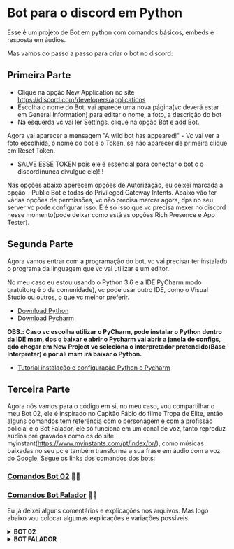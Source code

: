 # Bot para o discord em Python

Esse é um projeto de Bot em python com comandos básicos, embeds e resposta em áudios.

Mas vamos do passo a passo para criar o bot no discord:
## Primeira Parte
* Clique na opção New Application no site https://discord.com/developers/applications
* Escolha o nome do Bot, vai aparece uma nova página(vc deverá estar em General Information) para editar o nome, a foto, a descrição do bot
* Na esquerda vc vai ler Settings, clique na opção Bot e add Bot.

Agora vai aparecer a mensagem "A wild bot has appeared!" - Vc vai ver a foto escolhida, o nome do bot e o Token, se não aparecer de primeira clique em Reset Token.

* SALVE ESSE TOKEN pois ele é essencial para conectar o bot c o discord(nunca divulgue ele)!!!

Nas opções abaixo aperecem opções de Autorização, eu deixei marcada a opção - Public Bot e todas do Privileged Gateway Intents. Abaixo vão ter várias opções de permissões, vc não precisa marcar agora, dps no seu server vc pode configurar isso.
E é só isso que vc precisa mexer no discord nesse momento(pode deixar como está as opções Rich Presence e App Tester).

## Segunda Parte 
Agora vamos entrar com a programação do bot, vc vai precisar ter instalado o programa da linguagem que vc vai utilizar e um editor.

No meu caso eu estou usando o Python 3.6 e a IDE PyCharm modo gratuito(q é o da comunidade), vc pode usar outro IDE, como o Visual Studio ou outros, o que vc melhor preferir.
* [Download Python](https://www.python.org/downloads/) 
* [Download Pycharm](https://www.jetbrains.com/pt-br/pycharm/download/#section=windows)

**OBS.: Caso vc escolha utilizar o PyCharm, pode instalar o Python dentro da IDE msm, dps q baixar e abrir o Pycharm vai abrir a janela de configs, qdo chegar em New Project vc seleciona o interpretador pretendido(Base Interpreter) e por ali msm irá baixar o Python.**

* [Tutorial instalação e configuração Python e Pycharm](https://www.devmedia.com.br/instalacao-do-python/40643#:~:text=Na%20tela%20inicial%20do%20PyCharm,e%20depois%20em%20%E2%80%9CSettings%E2%80%9D.&text=Na%20nova%20tela%20da%20Figura,os%20nossos%20c%C3%B3digos%20em%20Python.)

## Terceira Parte
Agora nós vamos para o código em si, no meu caso, vou compartilhar o meu Bot 02, ele é inspirado no Capitão Fábio do filme Tropa de Elite, então alguns comandos tem referência com o personagem e com a profissão policial e o Bot Falador, ele só funciona em um canal de voz, tanto reproduz audios pré gravados como os do site myinstant(https://www.myinstants.com/pt/index/br/), como músicas baixadas no seu pc e também transforma a sua frase em áudio com a voz do Google.
Segue os links dos comandos dos bots:

### [Comandos Bot 02](https://github.com/IsabelaCardeal/BotDiscord/blob/master/Bot02.py) :policeman:
### [Comandos Bot Falador](https://github.com/IsabelaCardeal/BotDiscord/blob/master/Falador.py) :singer:

Eu já deixei alguns comentários e explicações nos arquivos. Mas logo abaixo vou colocar algumas explicações e variações possíveis.

<details>
<summary><b>BOT 02</b></summary> 
<br/>
Vou começar explicando a diferença em usar o comando com prefixo e sem, mtas pessoas preferem utilizar o prefixo para que não ocorra a interferência do bot em uma conversa ou pergunta ou frase no chat.

OBS.: Como o meu caso é um personagem eu botei alguns de propósito onde ele se "intromete" na conversa.

Vamos exemplificar algumas diferenças e como a falta do prefixo pode bagunçar tudo.

Nesse caso sempre que a mensagem começar com 06 ele irá responder, mesmo que vc escreva 0654848, 06belavista, só não vai funcionar se ecrever algum caractere antes.
```
@client.listen("on_message")
async def testa(message):
    if message.author == client.user:
        return
        
    if message.content.startswith('06'):
        await message.channel.send('Xerife, O SENHOR É UM FANFARRÃO!!')
```
Nesse outro caso, sempre q vc utilizar o if + in message.content.lower(), não importa em qual parte da frase vc coloque o termo, o bot sempre vai responder. Exemplo:

```
@client.listen("on_message")
async def testa(message):
    if message.author == client.user:
        return
        
    if '06' in message.content.lower():
        await message.channel.send('Xerife, O SENHOR É UM FANFARRÃO!!')
```
Logo, se vc escrever 54654606 ou euqueria06 ele sempre vai retornar a msg - ' Xerife, .....' e é aí que pode ocorrer o conflito, as vezes a pessoa no chat só queria dizer a hr ou uma outra informação e o bot se "intrometeu" e respondeu.

Uma outra forma possível seria escrever somente o message.content daí o bot só irá responder se aparecer no chat exatamente o termo escolhido, não adianta escrever 065555 06 0800 ou 656 06, apenas 06 seria aceito. 

```
@client.listen("on_message")
async def testa(message):
    if message.author == client.user:
        return
        
    if message.content == '06':
        await message.channel.send('Xerife, O SENHOR É UM FANFARRÃO!!')
```
Agora vamos para o caso de fazer um bot q responda qdo utilizamos o prefixo, temos q começar com a definição do prefixo e em seguida ao async def sempre vai o comando desejado:

```
client = commands.Bot(command_prefix="!")

@client.command()
async def _06(ctx): #nesse caso em específico temos q botar o _ antes do número pq o Python não aceita somente número como identificador, nem caracteres especiais($,!,&) por isso até eles são boas escolhas para ser o prefixo.
    if ctx.message.guild:
        await ctx.send('Xerife, O SENHOR É UM FANFARRÃO!')

@client.command()
async def policia(ctx):
    if ctx.message.guild:
        await ctx.send('Puliça, P-U-L-I-Çeçidrilha-A!!')
```
**PS.: Vc pode usar os 2 métodos juntos, sem problemas, eu gosto de misturar com prefixo e sem, mas vai de cada um.**

Sobre o comando wanted, ele funciona como uma manipulação de imagens:
```
@client.command()
async def wanted(ctx, user: discord.Member = None):
    if user is None:
        user = ctx.author  #essas linhas servem para o caso da pessoa só escrever !wanted - ele irá retornar o comando c a imagem da pessoa q escreveu

    wanted = Image.open("Procurado1.jpg")
    asset = user.avatar_url_as(size=128)
    data = BytesIO(await asset.read())
    pfp = Image.open(data)
    pfp = pfp.resize((149, 148))
    wanted.paste(pfp, (102, 171))
    wanted.save("cara.jpg")
    await ctx.send(file=discord.File("cara.jpg"))
```
Seguindo a lógica do Bot 02(policial)...eu escolhi uma foto de PROCURADO/WANTED(acabei achando mais lgl as gringas estilo velho oeste), então o image.open vai pegar essa imagem escolhida, poderia ser qualquer uma outra...

![Procurado1](https://user-images.githubusercontent.com/102563782/168195235-d516029a-c4b2-46fe-b94b-be0c8adba4a2.jpg)

O user.avatar_url_as se refere a imagem de perfil do usuário, essa imagem vai ser "pega", "lida", "redefinida" e "colada" por cima da foto Procurado1.jpg, a parte do - pfp, (102, 171)) - significa: pfp é a foto e o 102,171 são as "coordenadas" do ponto onde será colada a foto, com isso vc pode manipular a vontade o ponto onde vai colocar a foto(no Paint vc consegue visualizar esses números no rodapé a esquerda escrito px dps dos números).

O wanted.save vai salvar a montagem criada no msm local da foto original, com isso sempre q vc der o comando um novo cara.jpg é criado, na vdd substituído pelo já existente.
Exemplos: sem escrever nada dps do comando e mandando o @ de alguém:

![Amostras](https://user-images.githubusercontent.com/102563782/168202158-71b5bd65-a0c0-4d1c-ad19-559a5c5c82c5.JPG)


## Quarta Parte

Nessa parte vou explicar um pouco sobre os comandos por voz que coloquei no Bot 02...eu aprendi por meio desse tutorial no youtube, ele ensina a criar um bot do zero, mas eu foquei principalmente na parte 3/4/5 onde ele fala sobre a reprodução de audio:

* [Tutorial Bot para o Discord em Python](https://www.youtube.com/watch?v=pL2EuhSV7tw)

No meu caso eu queria reproduzir arquivos como se fossem binds c memes, peguei vários arquivos do site MyInstant. E troquei o nome join e leave pela linguagem Q da polícia(QAP = Na escuta e QAR = Desligar) c/ um adicional de sempre que o bot entrar na sala ele irá reproduzir o arquivo mp3 escolhido.

**OBS.: O arquivo .mp3 SEMPRE tem q estar na mesma pasta do arquivo python!! O recomendado é sempre q iniciar um projeto criar uma pasta do projeto, daí vc coloca o arquivo .py, as imagens e os .mp3 junto.**

```
client = commands.Bot(command_prefix="!")


@client.command()
async def QAP(ctx):
    if ctx.author.voice:
        channel = ctx.author.voice.channel
        voice = await channel.connect()
        source = FFmpegPCMAudio('seuarquivoaqui.mp3')
        player = voice.play(source)
    else:
        await ctx.send('Você nem tá no canal certo o doida(o)!!')
# Se não quiser q ele reproduza o arquivo deixe o comando apenas com: channel = ctx.author.voice.channel
                                                                     #    await channel.connect()
                                                                 # else:
                                                                     #    await ctx.send('Você nem tá no canal certo o doida(o)!!')
                                                                     
@client.command()
async def play(ctx, arg):
    voice = ctx.guild.voice_client
    song = arg + '.mp3'
    source = FFmpegPCMAudio(song)
    player = voice.play(source, after=lambda x=None: check_queue(ctx, ctx.message.guild.id))

@client.command()
async def QAR(ctx):
    if ctx.voice_client:
        await ctx.send('Tô vazando, vlw, flws!!')
        await ctx.guild.voice_client.disconnect()
    else:
        await ctx.send('Ainda bem que eu nem estou aí!!')
```
Com esses comandos(QAP e QAR) o bot se junta a vc, ele só vai pro canal de voz q vc estiver, se vc ñ estiver em nenhum ele não vai aparecer, por isso os else, tb não é possível trocar diretamente eles de canal...tem q dar o comando de sair e dps o de se juntar.
  

Bom esses foram alguns exemplos básicos, eu sou bem iniciante e não tenho tanto conhecimento assim porém estou estudando e praticando, sei q existe uma infinidade de possibilidades para a criação do comando, espero de alguma forma ter ajudado!!!
   

<div align="center">

![Satis](https://user-images.githubusercontent.com/102563782/167547545-c6e99b05-0e61-4096-b7fd-3240ab76b46c.jpg)

</details>

<details>    
<summary><b>BOT FALADOR</b></summary>
<br/>
Para o Bot reproduzir arquivos de áudio eu segui o passo a passo desse vídeo: https://www.youtube.com/watch?v=M_6_GbDc39Q, instalando o FFmpeg pelo site deles: https://ffmpeg.org/ e colocando a pasta com os .exe no diretório /C:, nos meus testes, arquivos .mp3, .wav e .ogg(áudios do whatsapp) reproduziram  de forma normal.
    

Primeiro vamos fazer com que o bot se junte a nós, por isso temos que já estar em um canal de voz para que ele te siga. Nesse comando nós podemos fazer ele básico, aonde ele só se junta a vc no canal de voz, ou com um som adicional sempre q ele se junta a vc no canal. Lembrando que todos os arquivos de audio devem ficar na mesma pasta que o arquivo do Bot.
    
Comando Básico:    
```
@client.command()
async def junto(ctx):
    if (ctx.author.voice):
        channel = ctx.author.voice.channel
        await channel.connect()
    else:
        await ctx.send('Você nem tá no canal o doida(o)!!') 
```
Comando com áudio para tocar sempre q o bot entrar no canal de voz:
```
@client.command()
async def junto(ctx):
    if ctx.author.voice:
        channel = ctx.author.voice.channel
        voice = await channel.connect()
        source = FFmpegPCMAudio('cheguei.mp3')
        player = voice.play(source)
    else:
        await ctx.send('Você nem tá no canal certo o doida(o)!!')   
```
PS.: Com esse comando se vc puxar o bot, trocar de canal de voz e tentar puxar novamente o bot, ele não irá te seguir, vc tem q dar o disconnect nele e "puxá-lo" novamente.

Os comandos seguintes são autoexplicativos, !fila cria a fila(ele vai botar o pedido na fila mas se não tiver nada tocando ele não vai dar o play!!!), precisa ter dado o comando !play para aí "acionar" a fila, sendo assim o !play toca a música, o !pause para a música e o !resume volta a tocar a música no momento do pause, o !stop para e tira a música, o !resume não funciona dps do stop.

Agora vou explicar sobre o gTTs(Google text-to-speech), no site da documentação tem todas as línguas e "sotaques" disponíveis, por padrão o sotaque do pt é o português brasileiro, por isso só precisei utilizar o lang="pt".
Documentação com as línguas e sotaques disponíveis: https://gtts.readthedocs.io/en/latest/module.html#localized-accents
    
Site onde achei a solução para o comando gTTs funcionar c o bot: https://localcoder.org/how-to-play-gtts-mp3-file-in-discord-voice-channel-the-user-is-in-discord-py    
    
```
@client.command()
async def fala(ctx, *, text=None):
    if not text:
        await ctx.send(f"Hey {ctx.author.mention}, Eu preciso que vc escreva o q eu tenho q dizer, INFERNO!")
        return
    vc = ctx.voice_client
    if not vc:
        # Primeiro tem q dar join para o bot funcionar
        await ctx.send("Me puxa pro canal antes queridinha(o).")
        return
    # Abaixo prepara o texto, a linguagem a ser usada e salva
    tts = gTTS(text=text, lang="pt")
    tts.save("frase.mp3")
    try:
        vc.play(discord.FFmpegPCMAudio('frase.mp3'), after=lambda e: print(f"Terminei de falar: {e}"))
        # Coloca o volume em 1
        vc.source = discord.PCMVolumeTransformer(vc.source)
        vc.source.volume = 1
        # Aqui é pra responder caso uma exceção ocorra
    except ClientException as e:
        await ctx.send(f"A client exception occured:\n`{e}`")
    except TypeError as e:
        await ctx.send(f"TypeError exception:\n`{e}`")
    except OpusNotLoaded as e:
        await ctx.send(f"OpusNotLoaded exception: \n`{e}`")
```
    
Para trocar a língua basta alterar o lang...e para adicionar o sotaque escreva dps do lang: tld="..." 
    
PS.: Vc pode escrever o texto em francês, espanhol, alemão com a língua falada em português-br, porém o bot vai reproduzir como se fosse uma brasileira falando outras línguas, vai errar a pronúncia da acentuação e etc.
    
Aproveitando q esse comando primeiro salva a frase escrita e dps reproduz, vc pode criar e salvar frases aleatórias(como pensamento do dia, piadas, frases de filmes e etc), salvá-las e ir trocando o nome do arquivo, dps é só botar o comando com os arquivos salvos, assim como fiz no exemplo a seguir:
```
@client.command()
async def frase(ctx):
    frases = \
        ['frase1.mp3', 'frase2.mp3', 'frase3.mp3', 'frase4.mp3', 'frase5.mp3', 'frase6.mp3', 'frase7.mp3', 'frase8.mp3', 'frase9.mp3', 'frase10.mp3']

    voice = ctx.guild.voice_client
    ria = random.choice(frases)
    player = voice.play(discord.FFmpegPCMAudio(ria))
```
Eu peguei 10 frases/pensamentos do dia e fui salvando, dps botei para reproduzir no random choice, mas vc pode nomear um comando para cada fala ou botar mto mais. 
    
 
Por fim o !leave tira o bot do canal de voz, com isso para trocar ele de canal basta dar o !leave e dps o !join.
    
E é isso...aproveite, divirta-se!!!
<p align="center">  
<img width="340" height="340" src="https://media.giphy.com/media/L3crA8hi8CdRyxZaSY/giphy.gif">
<p/> 
</details>

